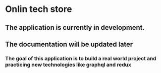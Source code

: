 # Onlin tech store

## The application is currently in development.

## The documentation will be updated later

### The goal of this application is to build a real world project and practicing new technologies like graphql and redux
